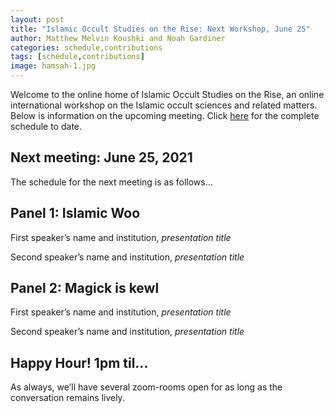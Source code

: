 ```yaml
---
layout: post
title: "Islamic Occult Studies on the Rise: Next Workshop, June 25"
author: Matthew Melvin Koushki and Noah Gardiner
categories: schedule,contributions
tags: [schedule,contributions]
image: hamsah-1.jpg
---
```


Welcome to the online home of Islamic Occult Studies on the Rise, an online international workshop on the Islamic occult sciences and related matters. Below is information on the upcoming meeting. Click [here](/schedule) for the complete schedule to date.

## Next meeting: June 25, 2021

The schedule for the next meeting is as follows...

## Panel 1: Islamic Woo
First speaker’s name and institution, *presentation title*

Second speaker’s name and institution, *presentation title*

## Panel 2: Magick is kewl	
First speaker’s name and institution, *presentation title*

Second speaker’s name and institution, *presentation title*

## Happy Hour! 1pm til...
As always, we’ll have several zoom-rooms open for as long as the conversation remains lively.
